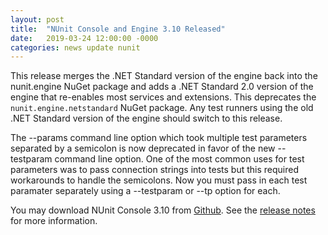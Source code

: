 ```yaml
---
layout: post
title:  "NUnit Console and Engine 3.10 Released"
date:   2019-03-24 12:00:00 -0000
categories: news update nunit
---
```

This release merges the .NET Standard version of the engine back into the nunit.engine NuGet package and adds a .NET Standard 2.0 version of the engine that re-enables most services and extensions. This deprecates the `nunit.engine.netstandard` NuGet package. Any test runners using the old .NET Standard version of the engine should switch to this release.

The --params command line option which took multiple test parameters separated by a semicolon is now deprecated in favor of the new --testparam command line option. One of the most common uses for test parameters was to pass connection strings into tests but this required workarounds to handle the semicolons. Now you must pass in each test paramater separately using a --testparam or --tp option for each.

You may download NUnit Console 3.10 from [Github](https://github.com/nunit/nunit-console/releases). See the [release notes](https://github.com/nunit/docs/wiki/Console-Release-Notes) for more information.
